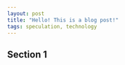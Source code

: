 ```yaml
---
layout: post
title: "Hello! This is a blog post!"
tags: speculation, technology
---
```


Section 1
---------

